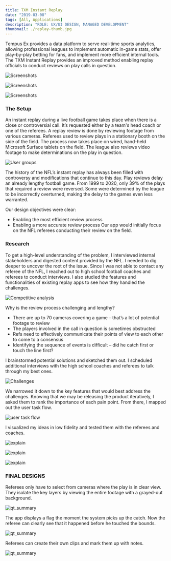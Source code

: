 ```yaml
---
title: TXM Instant Replay
date: "2019-03-08"
tags: [All, Applications]
description: "ROLE: UX/UI DESIGN, MANAGED DEVELOPMENT"
thumbnail: ./replay-thumb.jpg
---
```


Tempus Ex provides a data platform to serve real-time sports analytics, allowing professional leagues to implement automatic in-game stats, offer play-by-play betting for fans, and implement more efficient internal tools. The TXM Instant Replay provides an improved method enabling replay officials to conduct reviews on play calls in question.

<div class="kg-card kg-image-card kg-width-wider kg-desktop">

![Screenshots](./intro-screens.jpg)

</div>

<div class="kg-card kg-image-card kg-width-full kg-mobile">

![Screenshots](./first-vie.jpg)

</div>

<div class="kg-card kg-image-card kg-width-full kg-mobile">

![Screenshots](./first-v-2.jpg)

</div>

### The Setup

An instant replay during a live football game takes place when there is a close or controversial call. It’s requested either by a team's head coach or one of the referees. A replay review is done by reviewing footage from various cameras. Referees used to review plays in a stationary booth on the side of the field. The process now takes place on wired, hand-held Microsoft Surface tablets on the field. The league also reviews video footage to make determinations on the play in question.

<div class="kg-card kg-image-card kg-width-wide kg-desktop">

![User groups](./review-setup.jpg)

</div>

The history of the NFL’s instant replay has always been filled with controversy and modifications that continue to this day. Play reviews delay an already lengthy football game. From 1999 to 2020, only 39% of the plays that required a review were reversed. Some were determined by the league to be incorrectly overturned, making the delay to the games even less warranted.

Our design objectives were clear:

- Enabling the most efficient review process
- Enabling a more accurate review process
  Our app would initially focus on the NFL referees conducting their review on the field.

### Research

To get a high-level understanding of the problem, I interviewed internal stakeholders and digested content provided by the NFL. I needed to dig deeper to uncover the root of the issue. Since I was not able to contact any referee of the NFL, I reached out to high school football coaches and referees to conduct interviews. I also studied the features and functionalities of existing replay apps to see how they handled the challenges.

<div class="kg-card kg-image-card kg-width-full">

![Competitive analysis](./other-apps.jpg)

</div>

Why is the review process challenging and lengthy?

- There are up to 70 cameras covering a game – that’s a lot of potential footage to review
- The players involved in the call in question is sometimes obstructed
- Refs need to effectively communicate their points of view to each other to come to a consensus
- Identifying the sequence of events is difficult – did he catch first or touch the line first?

I brainstormed potential solutions and sketched them out. I scheduled additional interviews with the high school coaches and referees to talk through my best ones.

<div class="kg-card kg-image-card kg-width-wide">

![Challenges](./prob-sol.jpg)

</div>

We narrowed it down to the key features that would best address the challenges. Knowing that we may be releasing the product iteratively, I asked them to rank the importance of each pain point. From there, I mapped out the user task flow.

<div class="kg-card kg-image-card kg-width-wide">

![user task flow](./Task-Flow.jpg)

</div>

I visualized my ideas in low fidelity and tested them with the referees and coaches.

<div class="kg-card kg-image-card kg-width-wide kg-desktop">

![explain](./explain-docs.jpg)

</div>

<div class="kg-card kg-image-card kg-width-wide kg-mobile">

![explain](./explain-1-mobile.jpg)

</div>

<div class="kg-card kg-image-card kg-width-wide kg-mobile">

![explain](./explain-2-mobile.jpg)

</div>

### FINAL DESIGNS

Referees only have to select from cameras where the play is in clear view. They isolate the key layers by viewing the entire footage with a grayed-out background.

<div class="kg-card kg-image-card kg-width-wide">

![qt_summary](./cam-select-isolate.jpg)

</div>

The app displays a flag the moment the system picks up the catch. Now the referee can clearly see that it happened before he touched the bounds.

<div class="kg-card kg-image-card kg-width-full">

![qt_summary](./sequence-tool.jpg)

</div>

Referees can create their own clips and mark them up with notes.

<div class="kg-card kg-image-card kg-width-wide">

![qt_summary](./mark-image.jpg)

</div>
